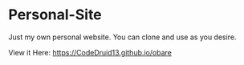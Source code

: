 # Personal-Site

Just my own personal website. You can clone and use as you desire.


View it Here:
https://CodeDruid13.github.io/obare
